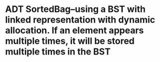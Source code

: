 # ADT SortedBag–using a BST with linked representation with dynamic allocation. If an element appears multiple times, it will be stored multiple times in the BST
